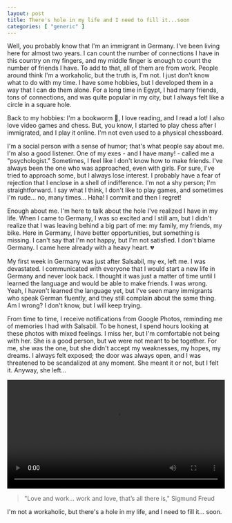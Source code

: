 ```yaml
---
layout: post
title: There's hole in my life and I need to fill it...soon
categories: [ "generic" ]
---
```


Well, you probably know that I'm an immigrant in Germany. I've been living here for almost two years. I can count the
number of connections I have in this country on my fingers, and my middle finger is enough to count the number of
friends I have. To add to that, all of them are from work. People around think I'm a workaholic, but the truth is, I'm
not. I just don't know what to do with my time. I have some hobbies, but I developed them in a way that I can do them
alone. For a long time in Egypt, I had many friends, tons of connections, and was quite popular in my city, but I always
felt like a circle in a square hole.

Back to my hobbies: I'm a bookworm 🐛, I love reading, and I read a lot! I also love video games and chess. But, you
know, I started to play chess after I immigrated, and I play it online. I'm not even used to a physical chessboard.

I'm a social person with a sense of humor; that's what people say about me. I'm also a good listener. One of my exes -
and I have many! - called me a "psychologist." Sometimes, I feel like I don't know how to make friends. I've always been
the one who was approached, even with girls. For sure, I've tried to approach some, but I always lose interest. I
probably have a fear of rejection that I enclose in a shell of indifference. I'm not a shy person; I'm straightforward.
I say what I think, I don't like to play games, and sometimes I'm rude... no, many times... Haha! I commit and then I
regret!

Enough about me. I'm here to talk about the hole I've realized I have in my life. When I came to Germany, I was so
excited and I still am, but I didn't realize that I was leaving behind a big part of me: my family, my friends, my bike.
Here in Germany, I have better opportunities, but something is missing. I can't say that I'm not happy, but I'm not
satisfied. I don't blame Germany. I came here already with a heavy heart. 💔

My first week in Germany was just after Salsabil, my ex, left me. I was devastated. I communicated with everyone that I
would start a new life in Germany and never look back. I thought it was just a matter of time until I learned the
language and would be able to make friends. I was wrong. Yeah, I haven't learned the language yet, but I've seen many
immigrants who speak German fluently, and they still complain about the same thing. Am I wrong? I don't know, but I will
keep trying.

From time to time, I receive notifications from Google Photos, reminding me of memories I had with Salsabil. To be
honest, I spend hours looking at these photos with mixed feelings. I miss her, but I'm comfortable not being with her.
She is a good person, but we were not meant to be together. For me, she was the one, but she didn't accept my
weaknesses, my hopes, my dreams. I always felt exposed; the door was always open, and I was threatened to be scandalized
at any moment. She meant it or not, but I felt it. Anyway, she left...

<video width="100%" preload="auto" controls>
<source src="/assets/video/zaab-elgabal.MOV" type="video/mp4"/>
</video>

> "Love and work… work and love, that’s all there is," Sigmund Freud

I'm not a workaholic, but there's a hole in my life, and I need to fill it... soon.
